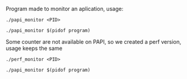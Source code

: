 Program made to monitor an aplication, usage:

    ./papi_monitor <PID>

    ./papi_monitor $(pidof program)


Some counter are not available on PAPI, so we created a perf version, usage keeps the same

    ./perf_monitor <PID>

    ./papi_monitor $(pidof program)